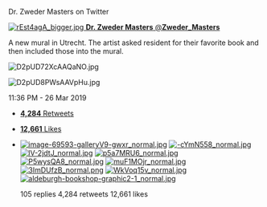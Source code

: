 Dr. Zweder Masters on Twitter

 [![rEst4agA_bigger.jpg](../_resources/2c753e1b0fac0196757be88150348d02.jpg)    **Dr. Zweder Masters**‏ @**Zweder_Masters**](https://twitter.com/Zweder_Masters)

A new mural in Utrecht. The artist asked resident for their favorite book and then included those into the mural.

 ![D2pUD72XcAAQaNO.jpg](../_resources/6add0764f8c4033d56def321c996e642.jpg)

 ![D2pUD8PWsAAVpHu.jpg](../_resources/1c4d3118e3e8d6b7d9f2285d187f8910.jpg)

   11:36 PM - 26 Mar 2019

- [**4,284** Retweets]()

- [**12,661** Likes]()

- [![image-69593-galleryV9-gwxr_normal.jpg](../_resources/6c6e41b865e2c03f8209ed3a0c457767.jpg)](https://twitter.com/ecooplus)  [![-cYmN558_normal.jpg](../_resources/bb965e79cb0341192b833b0b141f5877.jpg)](https://twitter.com/TomByr)  [![lV-2jdtJ_normal.jpg](../_resources/55518c93ff3da7c6a4c682062da06778.jpg)](https://twitter.com/mammafilz)  [![p5a7MRU6_normal.jpg](../_resources/5c3dcb451cada4c6963bd81da55450af.jpg)](https://twitter.com/unseim)  [![P5wysQA8_normal.jpg](../_resources/ebf475fc0ba9a88cf365bc6b19fae601.jpg)](https://twitter.com/ejfudd)  [![muF1MOjr_normal.jpg](../_resources/86b851b0df3f886268c5305d47a3437c.jpg)](https://twitter.com/giasfan)  [![3ImDUfzB_normal.png](../_resources/b5275cc030f2ec42405cb888481851f1.png)](https://twitter.com/hihiitstoty)  [![WkVoq15v_normal.jpg](../_resources/79f957bcaba4dcfc5bb4fb0e121456cb.jpg)](https://twitter.com/alfaroesteban_)  [![aldeburgh-bookshop-graphic2-1_normal.jpg](../_resources/a29aca344ceed4bb1fbdb8f9fee24d08.jpg)](https://twitter.com/AldeBooks)

     105 replies          4,284 retweets          12,661 likes